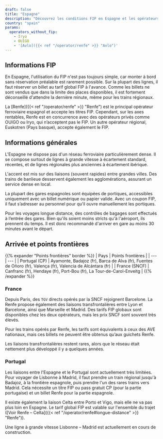 ```yaml
---
draft: false
title: "Espagne"
description: "Découvrez les conditions FIP en Espagne et les opérateurs proposant des réductions."
country: "spain"
params:
  operators_without_fip:
    - Iryo
    - OUIGO
    - '[Avlo]({{< ref "/operator/renfe" >}} "Avlo")'
---
```


## Informations FIP

En Espagne, l'utilisation du FIP n'est pas toujours simple, car monter à bord sans réservation préalable est rarement possible. Sur la plupart des lignes, il faut réserver un billet au tarif global FIP à l'avance. Comme les billets ne sont vendus que dans la limite des places disponibles, il est fortement déconseillé d'attendre la dernière minute, même pour les trains régionaux.

La [Renfe]({{< ref "/operator/renfe" >}} "Renfe") est le principal opérateur ferroviaire espagnol et accepte les titres FIP. Cependant, sur les axes rentables, Renfe est en concurrence avec des opérateurs privés comme OUIGO ou Iryo, qui n’acceptent pas le FIP. Un autre opérateur régional, Euskotren (Pays basque), accepte également le FIP.

## Informations générales

L'Espagne ne dispose pas d'un réseau ferroviaire particulièrement dense. Il se compose surtout de lignes à grande vitesse à écartement standard, récentes, et de lignes régionales plus anciennes à écartement ibérique.

L'accent est mis sur des liaisons (souvent rapides) entre grandes villes. Des trains de banlieue desservent également les agglomérations, assurant un service dense en local.

La plupart des gares espagnoles sont équipées de portiques, accessibles uniquement avec un billet numérique ou papier valide. Avec un coupon FIP, il faut s’adresser au personnel pour qu’il ouvre manuellement les portiques.

Pour les voyages longue distance, des contrôles de bagages sont effectués à l’entrée des gares. Bien qu'ils soient moins stricts qu'à l'aéroport, ils prennent du temps. Il est donc recommandé d'arriver en gare au moins 30 minutes avant le départ.

## Arrivée et points frontières

{{% expander "Points frontières" border %}}
| Pays | Points frontières |
| --- | --- |
| Portugal (CP) | Ayamonte, Badajoz (fr), Barca de Alva (fr), Fuentes de Oñoro (fr), Valença (fr), Valencia de Alcántara (fr) |
| France (SNCF) | Canfranc (fr), Hendaye (fr), Port-Bou (fr), La Tour-de-Carol-Enveitg |
{{% /expander %}}

### France

Depuis Paris, des `TGV` directs opérés par la SNCF rejoignent Barcelone. La Renfe propose également des liaisons transfrontalières entre Lyon et Barcelone, ainsi que Marseille et Madrid. Des tarifs FIP globaux sont disponibles chez les deux opérateurs, mais les prix SNCF sont souvent très élevés.

Pour les trains opérés par Renfe, les tarifs sont équivalents à ceux des AVE nationaux, mais ces billets ne peuvent être obtenus qu’aux guichets Renfe.

Les liaisons transfrontalières restent rares, alors que le réseau était nettement plus développé il y a quelques années.

### Portugal

Les liaisons entre l'Espagne et le Portugal sont actuellement très limitées. Pour voyager de Lisbonne à Madrid, il faut prendre un train régional jusqu'à Badajoz, à la frontière espagnole, puis prendre l'un des rares trains vers Madrid. Cela nécessite un titre FIP ou pass gratuit CP (pour la partie portugaise) et un billet Renfe pour la partie espagnole.

Il existe également la liaison Celta entre Porto et Vigo, mais elle ne va pas plus loin en Espagne. Le tarif global FIP est valable sur l'ensemble du trajet ([Voir Renfe – Celta]({{< ref "/operator/renfe#longue-distance" >}} "Renfe")).

Une ligne à grande vitesse Lisbonne – Madrid est actuellement en cours de construction.
